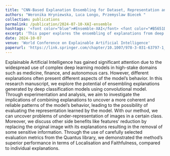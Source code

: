 ```yaml
---
title: "CNN-Based Explanation Ensembling for Dataset, Representation and Explanations Evaluation"
authors: "Weronika Hryniewska, Luca Longo, Przemyslaw Biecek "
collection: publications
permalink: /publication/2024-07-10-XAI-ensemble
hashtags: '<font color="blue">#Ensemble-XAI</font> <font color="#B5651D">#post-hoc</font>'
excerpt: 'This paper explores the ensembling of explanations from deep classification models to produce more coherent and reliable insights into model behavior, particularly in high-stakes domains. The proposed method not only improves explanation quality-demonstrated through enhanced Localization and Faithfulness metrics-but also aids in detecting class under-representation and reducing sensitive information by transforming input images into their explanation-based representations.'
date: 2024-10-07
venue: 'World Conference on Explainable Artificial Intelligence'
paperurl: 'https://link.springer.com/chapter/10.1007/978-3-031-63797-1_18'
---
```


Explainable Artificial Intelligence has gained significant attention due to the widespread use of complex deep learning models in high-stake domains such as medicine, finance, and autonomous cars. However, different explanations often present different aspects of the model’s behavior. In this research manuscript, we explore the potential of ensembling explanations generated by deep classification models using convolutional model. Through experimentation and analysis, we aim to investigate the implications of combining explanations to uncover a more coherent and reliable patterns of the model’s behavior, leading to the possibility of evaluating the representation learned by the model. With our method, we can uncover problems of under-representation of images in a certain class. Moreover, we discuss other side benefits like features’ reduction by replacing the original image with its explanations resulting in the removal of some sensitive information. Through the use of carefully selected evaluation metrics from the Quantus library, we demonstrated the method’s superior performance in terms of Localisation and Faithfulness, compared to individual explanations.
